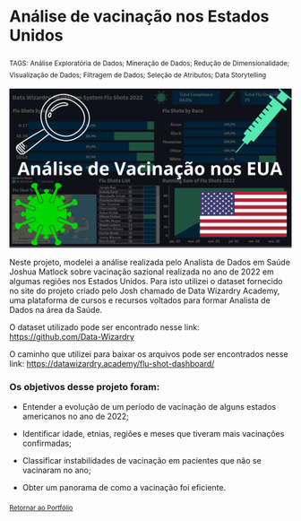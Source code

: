 # Análise de vacinação nos Estados Unidos
<sub>TAGS: Análise Exploratória de Dados; Mineração de Dados; Redução de Dimensionalidade; Visualização de Dados; Filtragem de Dados; Seleção de Atributos; Data Storytelling

<p align="center">
  <img src="Capa_flu_Dash.png" >
</p>

Neste projeto, modelei a análise realizada pelo Analista de Dados em Saúde Joshua Matlock sobre vacinação sazional realizada no ano de 2022 em algumas regiões nos Estados Unidos. Para isto utilizei o dataset fornecido no site do projeto criado pelo Josh chamado de Data Wizardry Academy, uma plataforma de cursos e recursos voltados para formar Analista de Dados na área da Saúde.

O dataset utilizado pode ser encontrado nesse link: https://github.com/Data-Wizardry

O caminho que utilizei para baixar os arquivos pode ser encontrados nesse link: https://datawizardry.academy/flu-shot-dashboard/

### Os objetivos desse projeto foram:

- Entender a evolução de um período de vacinação de alguns estados americanos no ano de 2022;

- Identificar idade, etnias, regiões e meses que tiveram mais vacinações confirmadas;

- Classificar instabilidades de vacinação em pacientes que não se vacinaram no ano;

- Obter um panorama de como a vacinação foi eficiente.


<sub>[Retornar ao Portfólio](https://github.com/viniwallaz/Flu_shot_Healthcare)
